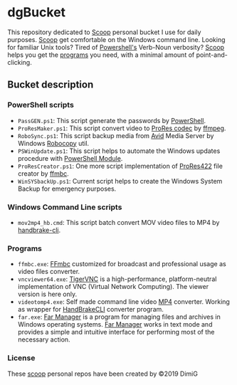 dgBucket
===========
This repository dedicated to [Scoop][scoop] personal bucket I use for daily purposes. [Scoop][scoop] get comfortable on the Windows command line. Looking for familiar Unix tools? Tired of [Powershell's][powershell] Verb-Noun verbosity? [Scoop][scoop] helps you get the [programs][bucket] you need, with a minimal amount of point-and-clicking.

Bucket description
-------------------

### PowerShell scripts

* `PassGEN.ps1`: This script generate the passwords by [PowerShell][powershell].
* `ProResMaker.ps1`: This script convert video to [ProRes codec][prores] by [ffmpeg][ffmpeg].
* `RoboSync.ps1`: This script backup media from [Avid][avid] Media Server by Windows [Robocopy][robocopy] util.
* `PSWinUpdate.ps1`: This script helps to automate the Windows updates procedure with [PowerShell Module][pswinupd].
* `ProResCreator.ps1`: One more script implementation of [ProRes422][prores] file creator by [ffmbc][ffmbc].
* `WinSYSbackUp.ps1`: Current script helps to create the Windows System Backup for emergency purposes.

### Windows Command Line scripts

* `mov2mp4_hb.cmd`: This script batch convert MOV video files to MP4 by [handbrake-cli][handbrake].

### Programs

* `ffmbc.exe`: [FFmbc][ffmbc] customized for broadcast and professional usage as video files converter.
* `vncviewer64.exe`: [TigerVNC][tigervnc] is a high-performance, platform-neutral implementation of VNC (Virtual Network Computing). The viewer version is here only.
* `videotomp4.exe`: Self made command line video [MP4][mp4] converter. Working as wrapper for [HandBrakeCLI][handbrake] converter program.
* `far.exe`: [Far Manager][far] is a program for managing files and archives in Windows operating systems. [Far Manager][far] works in text mode and provides a simple and intuitive interface for performing most of the necessary action.


### License

These [scoop][scoop] personal repos have been created by ©2019 DimiG

[scoop]:http://scoop.sh
[bucket]:https://github.com/lukesampson/scoop/tree/master/bucket
[powershell]:https://msdn.microsoft.com/powershell
[ffmpeg]:https://ffmpeg.org
[prores]:https://en.wikipedia.org/wiki/Apple_ProRes#ProRes_422
[robocopy]:https://en.wikipedia.org/wiki/Robocopy
[avid]:http://www.avid.com
[pswinupd]:https://gallery.technet.microsoft.com/scriptcenter/2d191bcd-3308-4edd-9de2-88dff796b0bc
[ffmbc]:https://www.videohelp.com/software/ffmbc
[tigervnc]:http://tigervnc.org
[handbrake]:http://handbrake.fr
[mp4]:https://en.wikipedia.org/wiki/MPEG-4_Part_14
[far]:https://farmanager.com

